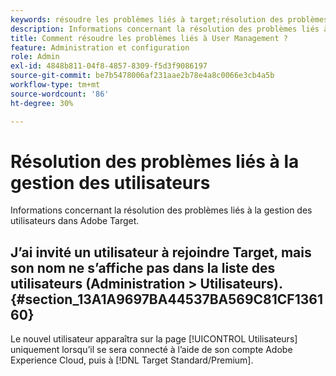 ```yaml
---
keywords: résoudre les problèmes liés à target;résolution des problèmes liés à target;utilisateurs;gestion des utilisateurs
description: Informations concernant la résolution des problèmes liés à la gestion des utilisateurs dans Adobe Target.
title: Comment résoudre les problèmes liés à User Management ?
feature: Administration et configuration
role: Admin
exl-id: 4848b811-04f8-4857-8309-f5d3f9086197
source-git-commit: be7b5478006af231aae2b78e4a8c0066e3cb4a5b
workflow-type: tm+mt
source-wordcount: '86'
ht-degree: 30%

---
```


# Résolution des problèmes liés à la gestion des utilisateurs

Informations concernant la résolution des problèmes liés à la gestion des utilisateurs dans Adobe Target.

## J’ai invité un utilisateur à rejoindre Target, mais son nom ne s’affiche pas dans la liste des utilisateurs (Administration > Utilisateurs). {#section_13A1A9697BA44537BA569C81CF136160}

Le nouvel utilisateur apparaîtra sur la page [!UICONTROL Utilisateurs] uniquement lorsqu’il se sera connecté à l’aide de son compte Adobe Experience Cloud, puis à [!DNL Target Standard/Premium].

